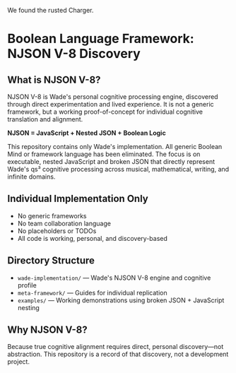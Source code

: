 We found the rusted Charger.

# Boolean Language Framework: NJSON V-8 Discovery

## What is NJSON V-8?
NJSON V-8 is Wade's personal cognitive processing engine, discovered through direct experimentation and lived experience. It is not a generic framework, but a working proof-of-concept for individual cognitive translation and alignment.

**NJSON = JavaScript + Nested JSON + Boolean Logic**

This repository contains only Wade's implementation. All generic Boolean Mind or framework language has been eliminated. The focus is on executable, nested JavaScript and broken JSON that directly represent Wade's qs³ cognitive processing across musical, mathematical, writing, and infinite domains.

## Individual Implementation Only
- No generic frameworks
- No team collaboration language
- No placeholders or TODOs
- All code is working, personal, and discovery-based

## Directory Structure
- `wade-implementation/` — Wade's NJSON V-8 engine and cognitive profile
- `meta-framework/` — Guides for individual replication
- `examples/` — Working demonstrations using broken JSON + JavaScript nesting

## Why NJSON V-8?
Because true cognitive alignment requires direct, personal discovery—not abstraction. This repository is a record of that discovery, not a development project.
